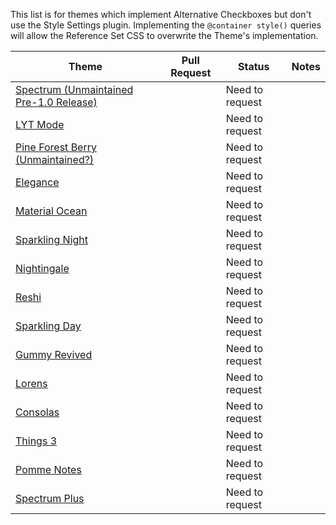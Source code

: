 This list is for themes which implement Alternative Checkboxes but don't use the Style Settings plugin. Implementing the `@container style()` queries will allow the Reference Set CSS to overwrite the Theme's implementation.

| Theme                                                                             | Pull Request | Status          | Notes |
| --------------------------------------------------------------------------------- | ------------ | --------------- | ----- |
| [Spectrum (Unmaintained Pre-1.0 Release)](https://github.com/wiktoriavh/Spectrum) |              | Need to request |       |
| [LYT Mode](https://github.com/nickmilo/LYT-Mode)                                  |              | Need to request |       |
| [Pine Forest Berry (Unmaintained?)](https://github.com/Nilahn/pine_forest_berry/) |              | Need to request |       |
| [Elegance](https://github.com/Victologo/elegance-theme)                           |              | Need to request |       |
| [Material Ocean](https://github.com/dragonwocky/obsidian-material-ocean)          |              | Need to request |       |
| [Sparkling Night](https://github.com/isax785/obsidian-sparkling-night)            |              | Need to request |       |
| [Nightingale](https://github.com/frank0713/nightingale-obsidian)                  |              | Need to request |       |
| [Reshi](https://github.com/contrapasso3/Reshi)                                    |              | Need to request |       |
| [Sparkling Day](https://github.com/isax785/obsidian-sparkling-day)                |              | Need to request |       |
| [Gummy Revived](https://github.com/WinnerWind/gummy-revived)                      |              | Need to request |       |
| [Lorens](https://github.com/lorens-osman-dev/Lorens-Obsidian-Theme)               |              | Need to request |       |
| [Consolas](https://github.com/pinei/obsidian-consolas-theme)                      |              | Need to request |       |
| [Things 3](https://github.com/MrParalloid/obsidian-things)                        |              | Need to request |       |
| [Pomme Notes](https://github.com/MrParalloid/pomme-notes)                         |              | Need to request |       |
| [Spectrum Plus](https://github.com/anotherlusitano/SpectrumPlus)                  |              | Need to request |       |


